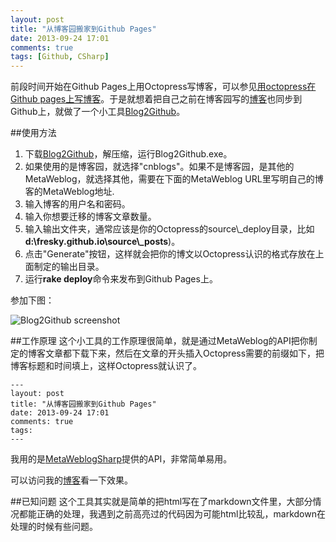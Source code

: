 ```yaml
---
layout: post
title: "从博客园搬家到Github Pages"
date: 2013-09-24 17:01
comments: true
tags: [Github, CSharp]
---
```


前段时间开始在Github Pages上用Octopress写博客，可以参见[用octopress在Github pages上写博客](http://fresky.github.io/blog/2013/09/15/blog-in-github-pages-with-octopress/)。于是就想着把自己之前在博客园写的[博客](http://www.cnblogs.com/fresky/)也同步到Github上，就做了一个小工具[Blog2Github](https://github.com/fresky/Blog2Github)。

##使用方法
1. 下载[Blog2Github](https://raw.github.com/fresky/Blog2Github/master/Blog2Github.zip)，解压缩，运行Blog2Github.exe。
2. 如果使用的是博客园，就选择"cnblogs"。如果不是博客园，是其他的MetaWeblog，就选择其他，需要在下面的MetaWeblog URL里写明自己的博客的MetaWeblog地址.  
3. 输入博客的用户名和密码。  
4. 输入你想要迁移的博客文章数量。
5. 输入输出文件夹，通常应该是你的Octopress的source\\\_deploy目录，比如**d:\fresky.github.io\source\\_posts**)。
6. 点击"Generate"按钮，这样就会把你的博文以Octopress认识的格式存放在上面制定的输出目录。
7. 运行**rake deploy**命令来发布到Github Pages上。

参加下图：

![Blog2Github screenshot](https://raw.github.com/fresky/Blog2Github/master/screenshot.png)

##工作原理
这个小工具的工作原理很简单，就是通过MetaWeblog的API把你制定的博客文章都下载下来，然后在文章的开头插入Octopress需要的前缀如下，把博客标题和时间填上，这样Octopress就认识了。
```
---
layout: post
title: "从博客园搬家到Github Pages"
date: 2013-09-24 17:01
comments: true
tags: 
---
```

我用的是[MetaWeblogSharp](http://metaweblogsharp.codeplex.com/)提供的API，非常简单易用。

可以访问我的[博客](http://fresky.github.io/blog/archives/)看一下效果。

##已知问题
这个工具其实就是简单的把html写在了markdown文件里，大部分情况都能正确的处理，我遇到之前高亮过的代码因为可能html比较乱，markdown在处理的时候有些问题。

